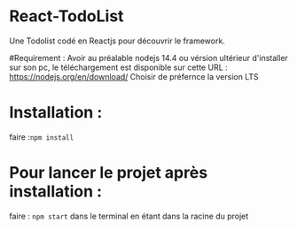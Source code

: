 # React-TodoList
Une Todolist codé en Reactjs pour découvrir le framework.

#Requirement : 
Avoir au préalable nodejs 14.4 ou vérsion ultérieur d'installer sur son pc, le téléchargement est disponible sur cette URL : https://nodejs.org/en/download/ 
Choisir de préfernce la version LTS

# Installation : 
faire :`npm install` 

# Pour lancer le projet après installation :
faire : `npm start` dans le terminal en étant dans la racine du projet


